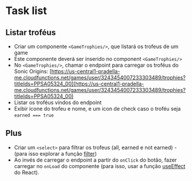 # Task list

## Listar troféus

- Criar um componente `<GameTrophies/>`, que listará os trofeus de um game
- Este componente deverá ser inserido no component `<GameTrophies/>`
- No `<GameTrophies/>`, chamar o endpoint para carregar os troféus do Sonic Origins: [https://us-central1-pradella-me.cloudfunctions.net/games/user/3243454007233303489/trophies?titleIds=PPSA05324_00](https://us-central1-pradella-me.cloudfunctions.net/games/user/3243454007233303489/trophies?titleIds=PPSA05324_00)
- Listar os troféus vindos do endpoint
- Exibir icone do trofeu e nome, e um icon de check caso o troféu seja `earned === true`

## Plus

- Criar um `<select>` para filtrar os trofeus (all, earned e not earned) - (para isso explorar a função [filter](https://developer.mozilla.org/en-US/docs/Web/JavaScript/Reference/Global_Objects/Array/filter))
- Ao invés de carregar o endpoint a partir do `onClick` do botão, fazer carregar no `onLoad` do componente (para isso, usar a função [useEffect](https://reactjs.org/docs/hooks-effect.html) do React).
